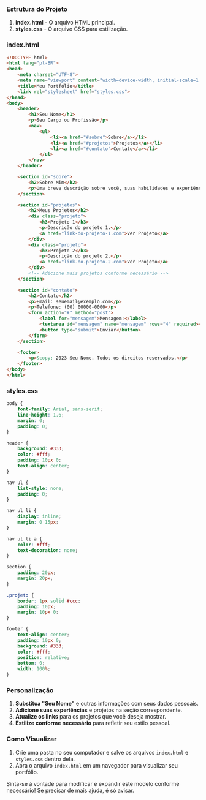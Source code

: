 ### Estrutura do Projeto

1. **index.html** - O arquivo HTML principal.
2. **styles.css** - O arquivo CSS para estilização.

### index.html

```html
<!DOCTYPE html>
<html lang="pt-BR">
<head>
    <meta charset="UTF-8">
    <meta name="viewport" content="width=device-width, initial-scale=1.0">
    <title>Meu Portfólio</title>
    <link rel="stylesheet" href="styles.css">
</head>
<body>
    <header>
        <h1>Seu Nome</h1>
        <p>Seu Cargo ou Profissão</p>
        <nav>
            <ul>
                <li><a href="#sobre">Sobre</a></li>
                <li><a href="#projetos">Projetos</a></li>
                <li><a href="#contato">Contato</a></li>
            </ul>
        </nav>
    </header>

    <section id="sobre">
        <h2>Sobre Mim</h2>
        <p>Uma breve descrição sobre você, suas habilidades e experiências.</p>
    </section>

    <section id="projetos">
        <h2>Meus Projetos</h2>
        <div class="projeto">
            <h3>Projeto 1</h3>
            <p>Descrição do projeto 1.</p>
            <a href="link-do-projeto-1.com">Ver Projeto</a>
        </div>
        <div class="projeto">
            <h3>Projeto 2</h3>
            <p>Descrição do projeto 2.</p>
            <a href="link-do-projeto-2.com">Ver Projeto</a>
        </div>
        <!-- Adicione mais projetos conforme necessário -->
    </section>

    <section id="contato">
        <h2>Contato</h2>
        <p>Email: seuemail@exemplo.com</p>
        <p>Telefone: (00) 00000-0000</p>
        <form action="#" method="post">
            <label for="mensagem">Mensagem:</label>
            <textarea id="mensagem" name="mensagem" rows="4" required></textarea>
            <button type="submit">Enviar</button>
        </form>
    </section>

    <footer>
        <p>&copy; 2023 Seu Nome. Todos os direitos reservados.</p>
    </footer>
</body>
</html>
```

### styles.css

```css
body {
    font-family: Arial, sans-serif;
    line-height: 1.6;
    margin: 0;
    padding: 0;
}

header {
    background: #333;
    color: #fff;
    padding: 10px 0;
    text-align: center;
}

nav ul {
    list-style: none;
    padding: 0;
}

nav ul li {
    display: inline;
    margin: 0 15px;
}

nav ul li a {
    color: #fff;
    text-decoration: none;
}

section {
    padding: 20px;
    margin: 20px;
}

.projeto {
    border: 1px solid #ccc;
    padding: 10px;
    margin: 10px 0;
}

footer {
    text-align: center;
    padding: 10px 0;
    background: #333;
    color: #fff;
    position: relative;
    bottom: 0;
    width: 100%;
}
```

### Personalização

1. **Substitua "Seu Nome"** e outras informações com seus dados pessoais.
2. **Adicione suas experiências** e projetos na seção correspondente.
3. **Atualize os links** para os projetos que você deseja mostrar.
4. **Estilize conforme necessário** para refletir seu estilo pessoal.

### Como Visualizar

1. Crie uma pasta no seu computador e salve os arquivos `index.html` e `styles.css` dentro dela.
2. Abra o arquivo `index.html` em um navegador para visualizar seu portfólio.

Sinta-se à vontade para modificar e expandir este modelo conforme necessário! Se precisar de mais ajuda, é só avisar.
